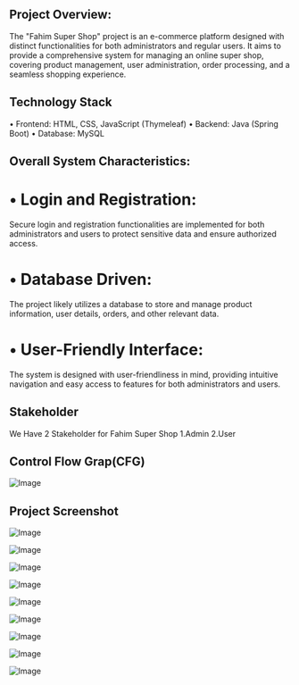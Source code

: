## Project Overview:
The "Fahim Super Shop" project is an e-commerce platform designed with distinct functionalities for both administrators and regular users. It aims to provide a comprehensive system for managing an online super shop, covering product management, user administration, order processing, and a seamless shopping experience.

## Technology Stack
• Frontend: HTML, CSS, JavaScript (Thymeleaf)
• Backend: Java (Spring Boot)
• Database: MySQL

## Overall System Characteristics:
# •	Login and Registration:
Secure login and registration functionalities are implemented for both administrators and users to protect sensitive data and ensure authorized access.
# •	Database Driven:  
The project likely utilizes a database to store and manage product information, user details, orders, and other relevant data.
# •	User-Friendly Interface: 
The system is designed with user-friendliness in mind, providing intuitive navigation and easy access to features for both administrators and users.
 
## Stakeholder
We Have 2 Stakeholder for Fahim Super Shop
1.Admin
2.User

## Control Flow Grap(CFG)

![Image](https://github.com/user-attachments/assets/90d5baa5-34cd-46af-baa7-7f7eff70aee2)



## Project Screenshot

![Image](https://github.com/user-attachments/assets/2aac557b-3642-450f-8590-d2f6b73b8134)

![Image](https://github.com/user-attachments/assets/2d1266a8-5906-4efc-96ba-aab0cc78f167)

![Image](https://github.com/user-attachments/assets/382a34f6-fad1-4e48-8e87-a1ad397f6039)

![Image](https://github.com/user-attachments/assets/912f9642-f3c4-4544-8737-669f46261309)

![Image](https://github.com/user-attachments/assets/0f8896fc-db0a-4d7d-a64d-6f4f80c602f6)

![Image](https://github.com/user-attachments/assets/a71c815f-8447-412e-a22e-1e53a021a22b)

![Image](https://github.com/user-attachments/assets/4c1a0e60-304d-48d5-9bdc-7f8b32abb9fe)

![Image](https://github.com/user-attachments/assets/42d769bc-a733-42c8-9ba9-7489f15ff634)

![Image](https://github.com/user-attachments/assets/525e6034-57f8-4150-ac80-21c6204cc125)
